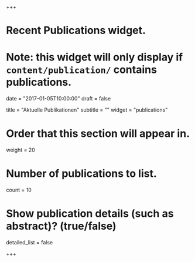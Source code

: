 +++
# Recent Publications widget.
# Note: this widget will only display if `content/publication/` contains publications.

date = "2017-01-05T10:00:00"
draft = false

title = "Aktuelle Publikationen"
subtitle = ""
widget = "publications"

# Order that this section will appear in.
weight = 20

# Number of publications to list.
count = 10

# Show publication details (such as abstract)? (true/false)
detailed_list = false

+++


